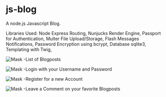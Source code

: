 # js-blog
A node.js Javascript Blog.

Libraries Used: 
Node Express Routing, 
Nunjucks Render Engine, 
Passport for Authentication, 
Multer File Upload/Storage, 
Flash Messages Notifications,
Password Encryption using bcrypt,
Database sqlite3,
Templating with Twig,


![Mask](../master/readme/Screen01.png)
-List of Blogposts


![Mask](../master/readme/Screen02.png)
-Login with your Username and Password


![Mask](../master/readme/Screen03.png)
-Register for a new Account


![Mask](../master/readme/Screen04.png)
-Leave a Comment on your favorite Blogposts
